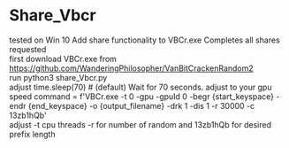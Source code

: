 # Share_Vbcr 
tested on Win 10
Add share functionality to VBCr.exe
Completes all shares requested<br>
first download VBCr.exe from https://github.com/WanderingPhilosopher/VanBitCrackenRandom2 <br>
run python3 share_Vbcr.py<br>
adjust time.sleep(70)  # (default) Wait for 70 seconds. adjust to your gpu speed
command = f'VBCr.exe -t 0 -gpu -gpuId 0 -begr {start_keyspace} -endr {end_keyspace} -o {output_filename} -drk 1 -dis 1 -r 30000 -c 13zb1hQb'<br> 
adjust -t cpu threads -r for number of random and 13zb1hQb for desired prefix length <br>
